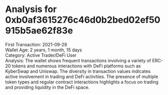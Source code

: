 # Analysis for 0xb0af3615276c46d0b2bed02ef50915b5ae62f83e

First Transaction: 2021-09-28  
Wallet Age: 2 years, 1 month, 15 days  
Category: Active Trader/DeFi User  
Analysis: The wallet shows frequent transactions involving a variety of ERC-20 tokens and numerous interactions with DeFi platforms such as KyberSwap and Uniswap. The diversity in transaction values indicates active involvement in trading and DeFi activities. The presence of multiple token types and regular contract interactions highlights a focus on trading and providing liquidity in the DeFi space.